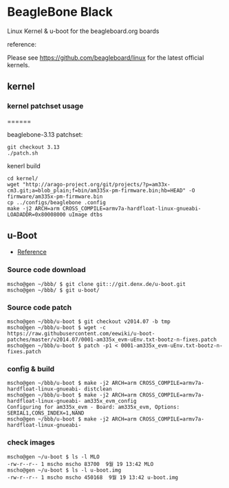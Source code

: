 # BeagleBone Black
Linux Kernel & u-boot for the beagleboard.org boards

reference:

Please see https://github.com/beagleboard/linux for the latest official kernels.

## kernel 

### kernel patchset usage
======

beaglebone-3.13 patchset:
```
git checkout 3.13
./patch.sh
```

kenerl build
```
cd kernel/
wget "http://arago-project.org/git/projects/?p=am33x-cm3.git;a=blob_plain;f=bin/am335x-pm-firmware.bin;hb=HEAD" -O firmware/am335x-pm-firmware.bin
cp ../configs/beaglebone .config
make -j2 ARCH=arm CROSS_COMPILE=armv7a-hardfloat-linux-gnueabi- LOADADDR=0x80008000 uImage dtbs
```

## u-Boot
* [Reference](http://eewiki.net/display/linuxonarm/BeagleBone+Black#BeagleBoneBlack-Bootloader:U-Boot)

### Source code download

```
mscho@gen ~/bbb/ $ git clone git:://git.denx.de/u-boot.git
mscho@gen ~/bbb/ $ git u-boot/
```

### Source code patch

```
mscho@gen ~/bbb/u-boot $ git checkout v2014.07 -b tmp
mscho@gen ~/bbb/u-boot $ wget -c https://raw.githubusercontent.com/eewiki/u-boot-patches/master/v2014.07/0001-am335x_evm-uEnv.txt-bootz-n-fixes.patch
mscho@gen ~/bbb/u-boot $ patch -p1 < 0001-am335x_evm-uEnv.txt-bootz-n-fixes.patch
```

### config & build

```
mscho@gen ~/bbb/u-boot $ make -j2 ARCH=arm CROSS_COMPILE=armv7a-hardfloat-linux-gnueabi- distclean
mscho@gen ~/bbb/u-boot $ make -j2 ARCH=arm CROSS_COMPILE=armv7a-hardfloat-linux-gnueabi- am335x_evm_config
Configuring for am335x_evm - Board: am335x_evm, Options: SERIAL1,CONS_INDEX=1,NAND
mscho@gen ~/bbb/u-boot $ make -j2 ARCH=arm CROSS_COMPILE=armv7a-hardfloat-linux-gnueabi-
```

### check images

```
mscho@gen ~/u-boot $ ls -l MLO
-rw-r--r-- 1 mscho mscho 83700  9월 19 13:42 MLO
mscho@gen ~/u-boot $ ls -l u-boot.img
-rw-r--r-- 1 mscho mscho 450168  9월 19 13:42 u-boot.img
```


